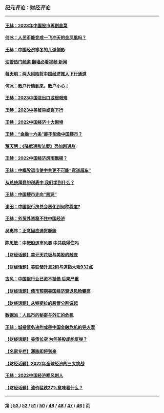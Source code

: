 ### 纪元评论：财经评论
---
#### [王赫：2023年中国股市再割韭菜](../../pages/nsc1026/n13965334.md?04080330) 
#### [何冰：人民币能变成一飞冲天的金凤凰吗？](../../pages/nsc1026/n13964999.md?04080330) 
#### [王赫：中国经济寒冬的几道侧影](../../pages/nsc1026/n13932953.md?04080330) 
#### [油管热门频道 翻墙必看视频 新闻](ok?04080330)
#### [蒋天明：两大风险将中国经济推入下行通道](../../pages/nsc1026/n13929820.md?04080330) 
#### [何冰：散户行情到来，散户小心！](../../pages/nsc1026/n13928308.md?04080330) 
#### [王赫：2023中国进出口或很艰难](../../pages/nsc1026/n13911515.md?04080330) 
#### [王赫：2023中美贸易或将下行](../../pages/nsc1026/n13899005.md?04080330) 
#### [王赫：2022中国经济十大困境](../../pages/nsc1026/n13883766.md?04080330) 
#### [王赫：“金融十六条”能不能救中国楼市？](../../pages/nsc1026/n13868431.md?04080330) 
#### [蒋天明：《降低通胀法案》恐加剧通胀](../../pages/nsc1026/n13806996.md?04080330) 
#### [王赫：2022中国经济风雨飘摇？](../../pages/nsc1026/n13803207.md?04080330) 
#### [王赫：中概股退市使中共更不可能“弯道超车”](../../pages/nsc1026/n13802858.md?04080330) 
#### [从总统拜登的税表中 我们学到什么？](../../pages/nsc1026/n13773081.md?04080330) 
#### [王赫：中国楼市走向“黑洞”](../../pages/nsc1026/n13770647.md?04080330) 
#### [谢田：中国银行挤兑会恶化到何种程度?](../../pages/nsc1026/n13766965.md?04080330) 
#### [王赫：外贸外资稳不住中国经济](../../pages/nsc1026/n13753933.md?04080330) 
#### [吴惠林：正念因应通货膨胀](../../pages/nsc1026/n13750350.md?04080330) 
#### [陈思敏：中概股退市风暴 中共稳得住吗](../../pages/nsc1026/n13738978.md?04080330) 
#### [【财经话题】美元天花板与美股的触底](../../pages/nsc1026/n13736495.md?04080330) 
#### [【财经话题】美联储升息2码与道指大涨932点](../../pages/nsc1026/n13727377.md?04080330) 
#### [古风：中国银行业已资不抵债 后果严重](../../pages/nsc1026/n13726111.md?04080330) 
#### [【财经话题】债市预期美国经济衰退风险攀高](../../pages/nsc1026/n13698043.md?04080330) 
#### [【财经话题】从特斯拉的股票分割说起](../../pages/nsc1026/n13679733.md?04080330) 
#### [数据派：人民币的秘密与外汇的危机](../../pages/nsc1026/n13667092.md?04080330) 
#### [王赫：城投债务违约或是中国金融危机的导火索](../../pages/nsc1026/n13665322.md?04080330) 
#### [【财经话题】美债长空 为何美股却能反弹？](../../pages/nsc1026/n13665895.md?04080330) 
#### [【名家专栏】滞胀即将到来](../../pages/nsc1026/n13658171.md?04080330) 
#### [【财经话题】2022年全球经济的三大挑战](../../pages/nsc1026/n13654423.md?04080330) 
#### [王赫：2022中国经济寒风刺人](../../pages/nsc1026/n13651403.md?04080330) 
#### [【财经话题】油价猛跌27%意味着什么？](../../pages/nsc1026/n13648767.md?04080330) 

---
#### 第 [ [53](./53.md?04080330) / [52](./52.md?04080330) / [51](./51.md?04080330) / [50](./50.md?04080330) / [49](./49.md?04080330) / [48](./48.md?04080330) / [47](./47.md?04080330) / [46](./46.md?04080330) ] 页
